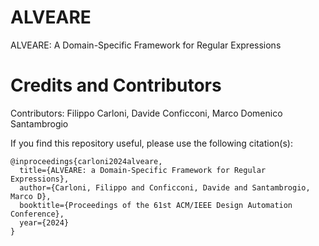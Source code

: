 # ALVEARE
ALVEARE: A Domain-Specific Framework for Regular Expressions

# Credits and Contributors <a name="credits"></a> 

Contributors: Filippo Carloni, Davide Conficconi, Marco Domenico Santambrogio

If you find this repository useful, please use the following citation(s):

```
@inproceedings{carloni2024alveare,
  title={ALVEARE: a Domain-Specific Framework for Regular Expressions},
  author={Carloni, Filippo and Conficconi, Davide and Santambrogio, Marco D},
  booktitle={Proceedings of the 61st ACM/IEEE Design Automation Conference},
  year={2024}
}

```
